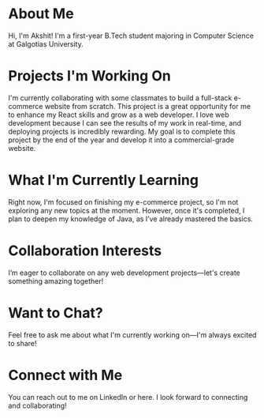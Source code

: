 # About Me

Hi, I'm Akshit! I'm a first-year B.Tech student majoring in Computer Science at Galgotias University.

# Projects I'm Working On

I'm currently collaborating with some classmates to build a full-stack e-commerce website from scratch. This project is a great opportunity for me to enhance my React skills and grow as a web developer. I love web development because I can see the results of my work in real-time, and deploying projects is incredibly rewarding. My goal is to complete this project by the end of the year and develop it into a commercial-grade website.

# What I'm Currently Learning

Right now, I'm focused on finishing my e-commerce project, so I'm not exploring any new topics at the moment. However, once it's completed, I plan to deepen my knowledge of Java, as I’ve already mastered the basics.

# Collaboration Interests

I’m eager to collaborate on any web development projects—let's create something amazing together!

# Want to Chat?

Feel free to ask me about what I'm currently working on—I'm always excited to share!

# Connect with Me

You can reach out to me on LinkedIn or here. I look forward to connecting and collaborating!
